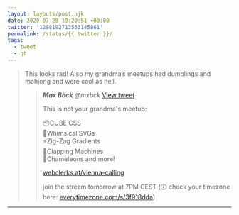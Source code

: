 ```yaml
---
layout: layouts/post.njk
date: 2020-07-28 19:20:51 +00:00
twitter: '1288192713553145861'
permalink: /status/{{ twitter }}/
tags: 
  - tweet
  - qt
---
```


> This looks rad! Also my grandma’s meetups had dumplings and mahjong and were cool as hell. 
> 
> > <cite>**Max Böck** @mxbck</cite> [View tweet](https://twitter.com/mxbck/status/1288034544805871616)
> > 
> > This is not your grandma's meetup: 
> > 
> > 📦CUBE CSS  
> > 🤡Whimsical SVGs  
> > ⚡️Zig-Zag Gradients  
> > 👏Clapping Machines  
> > 🦎Chameleons and more!
> > 
> > [webclerks.at/vienna-calling](https://webclerks.at/vienna-calling/)
> > 
> > join the stream tomorrow at 7PM CEST (🕖 check your timezone here: [everytimezone.com/s/3f918dda](https://everytimezone.com/s/3f918dda))

---
